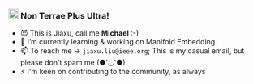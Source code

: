 ### <img src="https://media.giphy.com/media/hvRJCLFzcasrR4ia7z/giphy.gif" width="20px"> Non Terrae Plus Ultra!

<!-- <img width="30%" align="right" alt="Github" src="https://raw.githubusercontent.com/rishab-sharma/rishab-sharma/main/image.svg" /> -->
<!-- 
[![Github](https://img.shields.io/badge/-Github-330c83?style=flat&logo=Github&logoColor=white)](https://github.com/ljxw88)
[![Linkedin](https://img.shields.io/badge/-LinkedIn-330c83?style=flat&logo=Linkedin&logoColor=white)](https://www.linkedin.com/in/jiaxu-liu-a000b619a/) -->
<!-- [![Twitter](https://img.shields.io/badge/-Twitter-330c83?style=flat&logo=Twitter&logoColor=white)](https://twitter.com/rodinc_code) -->
<!-- [![Instagram](https://img.shields.io/badge/-Instagram-330c83?style=flat&labelColor=330c83&logo=instagram&logoColor=white)](https://www.instagram.com/rodin_code/) -->
<!-- [![Gmail](https://img.shields.io/badge/-Gmail-330c83?style=flat&logo=Gmail&logoColor=white)](jiaxu.liu@ieee.com) -->
- 😈 This is Jiaxu, call me **Michael** :-)
- 🔭 I’m currently learning & working on Manifold Embedding
- 📫 To reach me -> ``jiaxu.liu@ieee.org``; This is my casual email, but please don't spam me (●'◡'●)
- ⚡ I'm keen on contributing to the community, as always

<!-- ![ljxw88's github stats](https://github-readme-stats.vercel.app/api?username=ljxw88&show_icons=true&theme=solarized-light) -->
